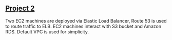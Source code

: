 ## [Project 2](https://www.youtube.com/watch?v=7xngnjfIlK4)
Two EC2 machines are deployed via Elastic Load Balancer, Route 53 is used to route traffic to ELB. EC2 machines interact with S3 bucket and Amazon RDS. Default VPC is used for simplicity.
